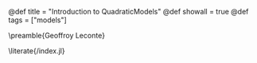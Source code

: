 @def title = "Introduction to QuadraticModels"
@def showall = true
@def tags = ["models"]

\preamble{Geoffroy Leconte}

\literate{/index.jl}